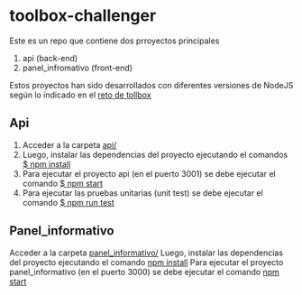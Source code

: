 # toolbox-challenger

Este es un repo que contiene dos prroyectos principales

1. api (back-end)
2. panel_infromativo (front-end)

Estos proyectos han sido desarrollados con diferentes versiones de NodeJS según lo indicado en el [reto de tollbox](https://tbxnet.applytojob.com/questionnaire/5fb6954bc1c6f/prospect_20240224014531_985YYKRFHZFSAWXR/projob_20240224014531_Y9LQNLSWADSIK8LN)

## Api

1. Acceder a la carpeta <ins>api/</ins>
2. Luego, instalar las dependencias del proyecto ejecutando el comandos <ins>$ npm install</ins> 
3. Para ejecutar el proyecto api (en el puerto 3001) se debe ejecutar el comando <ins>$ npm start</ins> 
4. Para ejecutar las pruebas unitarias (unit test) se debe ejecutar el comando <ins>$ npm run test</ins>

## Panel_informativo

Acceder a la carpeta <ins>panel_informativo/</ins>
Luego, instalar las dependencias del proyecto ejecutando el comando <ins> npm install</ins>
Para ejecutar el proyecto panel_informativo (en el puerto 3000) se debe ejecutar el comando <ins> npm start</ins>